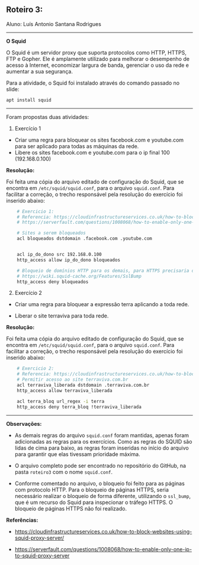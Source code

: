 ## Roteiro 3:

Aluno: Luís Antonio Santana Rodrigues

----

**O Squid**

O Squid é um servidor proxy que suporta protocolos como HTTP, HTTPS, FTP e Gopher. Ele é amplamente utilizado para melhorar o desempenho de acesso à Internet, economizar largura de banda, gerenciar o uso da rede e aumentar a sua segurança.

Para a atividade, o Squid foi instalado através do comando passado no slide:

```bash
apt install squid
```

----

Foram propostas duas atividades:

1. Exercício 1
- Criar uma regra para bloquear os sites facebook.com e youtube.com para ser aplicado para todas as máquinas da rede.
-  Libere os sites facebook.com e youtube.com para o ip final 100 (192.168.0.100)

**Resolução:**

Foi feita uma cópia do arquivo editado de configuração do Squid, que se encontra em `/etc/squid/squid.conf`, para o arquivo `squid.conf`. Para facilitar a correção, o trecho responsável pela resolução do exercício foi inserido abaixo:
``` bash
    # Exercicio 1:
    # Referencia: https://cloudinfrastructureservices.co.uk/how-to-block-websites-using-squid-proxy-server/
    # https://serverfault.com/questions/1008068/how-to-enable-only-one-ip-to-squid-proxy-server

    # Sites a serem bloqueados
    acl bloqueados dstdomain .facebook.com .youtube.com


    acl ip_do_dono src 192.168.0.100
    http_access allow ip_do_dono bloqueados

    # Bloqueio de domínios HTTP para os demais, para HTTPS precisaria de SSL bump
    # https://wiki.squid-cache.org/Features/SslBump
    http_access deny bloqueados
``` 

2. Exercício 2
- Criar uma regra para bloquear a expressão terra aplicando a toda rede.

- Liberar o site terraviva para toda rede.

**Resolução:**

Foi feita uma cópia do arquivo editado de configuração do Squid, que se encontra em `/etc/squid/squid.conf`, para o arquivo `squid.conf`. Para facilitar a correção, o trecho responsável pela resolução do exercício foi inserido abaixo:
``` bash
    # Exercicio 2:
    # Referencia: https://cloudinfrastructureservices.co.uk/how-to-block-websites-using-squid-proxy-server/
    # Permitir acesso ao site terraviva.com.br
    acl terraviva_liberada dstdomain .terraviva.com.br
    http_access allow terraviva_liberada

    acl terra_bloq url_regex -i terra
    http_access deny terra_bloq !terraviva_liberada
```

----

**Observações:**
- As demais regras do arquivo `squid.conf` foram mantidas, apenas foram adicionadas as regras para os exercícios. Como as regras do SQUID são lidas de cima para baixo, as regras foram inseridas no início do arquivo para garantir que elas tivessam prioridade máxima.

- O arquivo completo pode ser encontrado no repositório do GitHub, na pasta `roteiro3` com o nome `squid.conf`.

- Conforme comentado no arquivo, o bloqueio foi feito para as páginas com protocolo HTTP. Para o bloqueio de páginas HTTPS, seria necessário realizar o bloqueio de forma diferente, utilizando o `ssl_bump`, que é um recurso do Squid para inspecionar o tráfego HTTPS. O bloqueio de páginas HTTPS não foi realizado.

**Referências:**

- https://cloudinfrastructureservices.co.uk/how-to-block-websites-using-squid-proxy-server/

- https://serverfault.com/questions/1008068/how-to-enable-only-one-ip-to-squid-proxy-server
